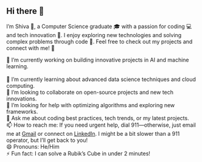 ## Hi there 👋

I’m Shiva 👋, a Computer Science graduate 🎓 with a passion for coding 💻 and tech innovation 🚀. I enjoy exploring new technologies and solving complex problems through code 🧩. Feel free to check out my projects and connect with me! 🤝

🔭 I’m currently working on building innovative projects in AI and machine learning.<br>
<br>
🌱 I’m currently learning about advanced data science techniques and cloud computing.<br>
👯 I’m looking to collaborate on open-source projects and new tech innovations.<br>
🤔 I’m looking for help with optimizing algorithms and exploring new frameworks.<br>
💬 Ask me about coding best practices, tech trends, or my latest projects.<br>
📫 How to reach me: If you need urgent help, dial 911—otherwise, just email me at [Gmail](https://mail.google.com/mail/u/0/?fs=1&to=shivaraddirm@gmail.com&su=Question%20About%20Your%20GitHub%20Profile&body=Hi%20Shiva%2C%0A%0AI%20came%20across%20your%20GitHub%20profile%20and%20I%27m%20interested%20in%20learning%20more%20about%20your%20projects.%20Could%20you%20please%20provide%20more%20information%20or%20let%20me%20know%20if%20there%27s%20a%20good%20time%20to%20discuss%3F%0A%0AThank%20you%21&tf=cm
) or connect on [LinkedIn](https://in.linkedin.com/in/shivaraddi). I might be a bit slower than a 911 operator, but I’ll get back to you!<br>
😄 Pronouns: He/Him<br>
⚡ Fun fact: I can solve a Rubik’s Cube in under 2 minutes!<br>
